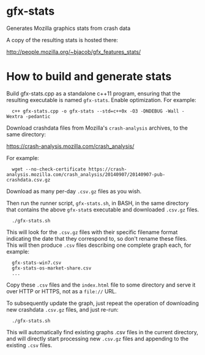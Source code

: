gfx-stats
=========

Generates Mozilla graphics stats from crash data

A copy of the resulting stats is hosted there:

  http://people.mozilla.org/~bjacob/gfx_features_stats/

How to build and generate stats
===============================

Build gfx-stats.cpp as a standalone c++11 program, ensuring that the resulting executable is named `gfx-stats`. Enable optimization. For example:

```
  c++ gfx-stats.cpp -o gfx-stats --std=c++0x -O3 -DNDEBUG -Wall -Wextra -pedantic
```

Download crashdata files from Mozilla's `crash-analysis` archives, to the same directory:

  https://crash-analysis.mozilla.com/crash_analysis/

For example:

```
  wget --no-check-certificate https://crash-analysis.mozilla.com/crash_analysis/20140907/20140907-pub-crashdata.csv.gz
```

Download as many per-day `.csv.gz` files as you wish.

Then run the runner script, `gfx-stats.sh`, in BASH, in the same directory that contains the above `gfx-stat`s executable and downloaded `.csv.gz` files.

```
  ./gfx-stats.sh
```

This will look for the `.csv.gz` files with their specific filename format indicating the date that they correspond to, so don't rename these files. This will then produce `.csv` files describing one complete graph each, for example:

```
  gfx-stats-win7.csv
  gfx-stats-os-market-share.csv
  ...
```

Copy these `.csv` files and the `index.html` file to some directory and serve it over HTTP or HTTPS, not as a `file://` URL.

To subsequently update the graph, just repeat the operation of downloading new crashdata `.csv.gz` files, and just re-run:

```
  ./gfx-stats.sh
```

This will automatically find existing graphs .csv files in the current directory, and will directly start processing new `.csv.gz` files and appending to the existing `.csv` files.
